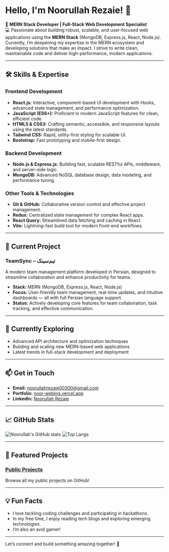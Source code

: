 # Hello, I'm Noorullah Rezaie! 👋

🌟 **MERN Stack Developer | Full-Stack Web Development Specialist**  
💻 Passionate about building robust, scalable, and user-focused web applications using the **MERN Stack** (MongoDB, Express.js, React, Node.js). Currently, I’m deepening my expertise in the MERN ecosystem and developing solutions that make an impact. I strive to write clean, maintainable code and deliver high-performance, modern applications.

---

## 🛠 Skills & Expertise

### **Frontend Development**
- **React.js:** Interactive, component-based UI development with Hooks, advanced state management, and performance optimization.
- **JavaScript (ES6+):** Proficient in modern JavaScript features for clean, efficient code.
- **HTML5 & CSS3:** Crafting semantic, accessible, and responsive layouts using the latest standards.
- **Tailwind CSS:** Rapid, utility-first styling for scalable UI.
- **Bootstrap:** Fast prototyping and mobile-first design.

### **Backend Development**
- **Node.js & Express.js:** Building fast, scalable RESTful APIs, middleware, and server-side logic.
- **MongoDB:** Advanced NoSQL database design, data modeling, and performance tuning.

### **Other Tools & Technologies**
- **Git & GitHub:** Collaborative version control and effective project management.
- **Redux:** Centralized state management for complex React apps.
- **React Query:** Streamlined data fetching and caching in React.
- **Vite:** Lightning-fast build tool for modern front-end workflows.

---

## 🚀 Current Project

### TeamSync – تیم‌سینک  
A modern team management platform developed in Persian, designed to streamline collaboration and enhance productivity for teams.  
- **Stack:** MERN (MongoDB, Express.js, React, Node.js)
- **Focus:** User-friendly team management, real-time updates, and intuitive dashboards — all with full Persian language support.
- **Status:** Actively developing core features for team collaboration, task tracking, and effective communication.

---

## 🌱 Currently Exploring

- Advanced API architecture and optimization techniques
- Building and scaling new MERN-based web applications
- Latest trends in full-stack development and deployment

---

## 📫 Get in Touch

- **Email:** [noorullahrezaie00300@gmail.com](mailto:noorullahrezaie00300@gmail.com)
- **Portfolio:** [noor-weblog.vercel.app](http://noor-weblog.vercel.app)
- **LinkedIn:** [Noorullah Rezaie](https://www.linkedin.com/in/noorullah-rezaie-688711334?utm_source=share&utm_campaign=share_via&utm_content=profile&utm_medium=android_app)

---

## 📈 GitHub Stats

![Noorullah's GitHub stats](https://github-readme-stats.vercel.app/api?username=Noor-Rezaie&show_icons=true&theme=radical)
![Top Langs](https://github-readme-stats.vercel.app/api/top-langs/?username=Noor-Rezaie&layout=compact&theme=radical)

---

## 🎨 Featured Projects

### [Public Projects](https://github.com/Noor-Rezaie?tab=repositories)
Browse all my public projects on GitHub!

---

## 💡 Fun Facts

- I love tackling coding challenges and participating in hackathons.
- In my free time, I enjoy reading tech blogs and exploring emerging technologies.
- I’m also an avid gamer!

---

Let’s connect and build something amazing together! 🚀
